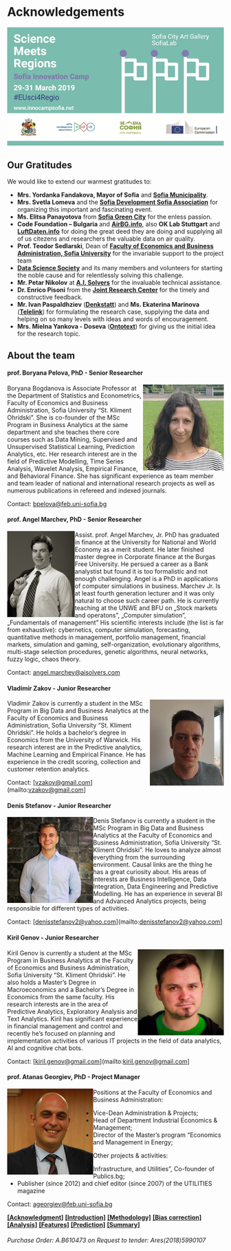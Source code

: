 # Acknowledgements

![](/media/60-110.jpg)


## Our Gratitudes

We would like to extend our warmest gratitudes to:

- **Mrs. Yordanka Fandakova, Mayor of Sofia** and [**Sofia Municipality**](https://sofia.bg).
- **Mrs. Svetla Lomeva** and the [**Sofia Development Sofia Association**](https://sofia-da.eu/en) for organizing this important and fascinating event.
- **Ms. Elitsa Panayotova** from [**Sofia Green City**](https://www.facebook.com/SOfiaGreenCity/) for the enless passion.
- **Code Foundation – Bulgaria** and [**AirBG.info**](https://airbg.info), also **OK Lab Stuttgart** and [**LuftDaten.info**](https://luftdaten.info) for doing the great deed they are doing and supplying all of us citezens and researchers the valuable data on air quality.
- **Prof. Teodor Sedlarski**, Dean of [**Faculty of Economics and Business Administration, Sofia University**](https://www.uni-sofia.bg/index.php/bul/universitet_t/fakulteti/stopanski_fakultet) for the invariable support to the project team
- [**Data Science Society**](https://datasciencesociety.net) and its many members and volunteers for starting the noble cause and for relentlessly solving this challenge.
- **Mr. Petar Nikolov** at [**A.I. Solvers**](https://aisolvers.com) for the invaluable technical assistance.
- **Dr. Enrico Pisoni** from the [**Joint Research Center**](https://ec.europa.eu/jrc/en) for the timely and constructive feedback.
- **Mr. Ivan Paspaldhziev** ([**Denkstatt**](https://denkstatt.eu)) and **Ms. Ekaterina Marinova** ([**Telelink**](https://telelink.com)) for formulating the research case, supplying the data and helping on so many levels with ideas and words of encouragement.
- **Mrs. Mielna Yankova - Doseva** ([**Ontotext**](https://ontotext.com)) for giving us the initial idea for the research topic.


## About the team

#### prof. Boryana Pelova, PhD - Senior Researcher
<img align="right" height="200" src="/media/b_pelova.jpg">

Boryana Bogdanova is Associate Professor at the Department of Statistics and Econometrics, Faculty of Economics and Business Administration, Sofia University “St. Kliment Ohridski”. She is co-founder of the MSc Program in Business Analytics at the same department and she teaches there core courses such as Data Mining, Supervised and Unsupervised Statistical Learning, Prediction Analytics, etc. Her research interest are in the field of Predictive Modelling, Time Series Analysis, Wavelet Analysis, Empirical Finance, and Behavioral Finance. She has significant experience as team member and team leader of national and international research projects as well as numerous publications in refereed and indexed journals.

Contact: [bpelova@feb.uni-sofia.bg](mailto:bpelova@feb.uni-sofia.bg)


#### prof. Angel Marchev, PhD - Senior Researcher
<img align="left" height="200" src="/media/a_marchev.jpg">
Assist. prof. Angel Marchev, Jr. PhD has graduated in finance at the University for National and World Economy as a merit student. He later finished master degree in Corporate finance at the Burgas Free University. He persued a career as a Bank analystist but found it is too formalistic and not enough challenging. Angel is a PhD in applications of computer simulations in business. Marchev Jr. Is at least fourth  generation lecturer and it was only natural to choose such career path. He is currently teaching at the UNWE and BFU on „Stock markets and operatons”, „Computer simulation”, „Fundamentals of management”
His scientific interests include (the list is far from exhaustive): cybernetics, computer simulation, forecasting, quantitative methods in management, portfolio management, financial markets, simulation and gaming, self-organization, evolutionary algorithms, multi-stage selection procedures, genetic algorithms, neural networks, fuzzy logic, chaos theory.

Contact: [angel.marchev@aisolvers.com](mailto:angel.marchev@aisolvers.com)

#### Vladimir Zakov - Junior Researcher
<img align="right" height="200" src="/media/vlado_zakov.jpg">
Vladimir Zakov is currently a student in the MSc Program in Big Data and Business Analytics at the Faculty of Economics and Business Administration, Sofia University “St. Kliment Ohridski”. He holds a bachelor’s degree in Economics from the University of Warwick. His research interest are in the Predictive analytics, Machine Learning and Empirical Finance. He has experience in the credit scoring, collection and customer retention analytics.

Contact: [vzakov@gmail.com](mailto:vzakov@gmail.com]

#### Denis Stefanov - Junior Researcher
<img align="left" height="200" src="/media/denis_stefanov.jpg">
Denis Stefanov is currently a student in the MSc Program in Big Data and Business Analytics at the Faculty of Economics and Business Administration, Sofia University “St. Kliment Ohridski”. He loves to analyze almost everything from the surrounding environment. Causal links are the thing he has a great curiosity about. His areas of interests are Business Intelligence, Data Integration, Data Engineering and Predictive Modelling. He has an experience in several BI and Advanced Analytics projects, being responsible for different types of activities.

Contact: [denisstefanov2@yahoo.com](mailto:denisstefanov2@yahoo.com]

#### Kiril Genov - Junior Researcher
<img align="right" height="200" src="/media/kiril_genov.jpg">
Kiril Genov is currently a student at the MSc Program in Business Analytics at the Faculty of Economics and Business Administration, Sofia University “St. Kliment Ohridski”. He also holds a Master’s Degree in Macroeconomics and a Bachelor’s Degree in Economics from the same faculty. His research interests are in the area of Predictive Analytics, Exploratory Analysis and Text Analytics. Kiril has significant experience in financial management and control and recently he’s focused on planning and implementation activities of various IT projects in the field of data analytics, AI and cognitive chat bots.

Contact: [kiril.genov@gmail.com](mailto:kiril.genov@gmail.com]

#### prof. Atanas Georgiev, PhD - Project Manager
<img align="left" height="200" src="/media/atanas_georgiev.jpg">

Positions at the Faculty of Economics and Business Administration:
- Vice-Dean Administration & Projects; 
- Head of Department Industrial Economics & Management;
- Director of the Master’s program “Economics and Management in Energy;

Other projects & activities:
- Infrastructure, and Utilities”, Co-founder of Publics.bg;
- Publisher (since 2012) and chief editor (since 2007) of the UTILITIES magazine

Contact: [ageorgiev@feb.uni-sofia.bg](mailto:ageorgiev@feb.uni-sofia.bg)


[__[Acknowledgment]__](README.md) [__[Introduction]__](introduction.md) [__[Methodology]__](methodology.md) [__[Bias correction]__](cleandata.md) [__[Analysis]__](analysis.md) [__[Features]__](features.md) [__[Prediction]__](prediction.md) [__[Summary]__](summary.md)

###### *Purchase Order: A.B610473 on Request to tender: Ares(2018)5990107*
